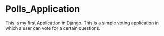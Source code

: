 # Polls_Application
This is my first Application in Django. This is a simple voting application in which a user can vote for a certain questions.
